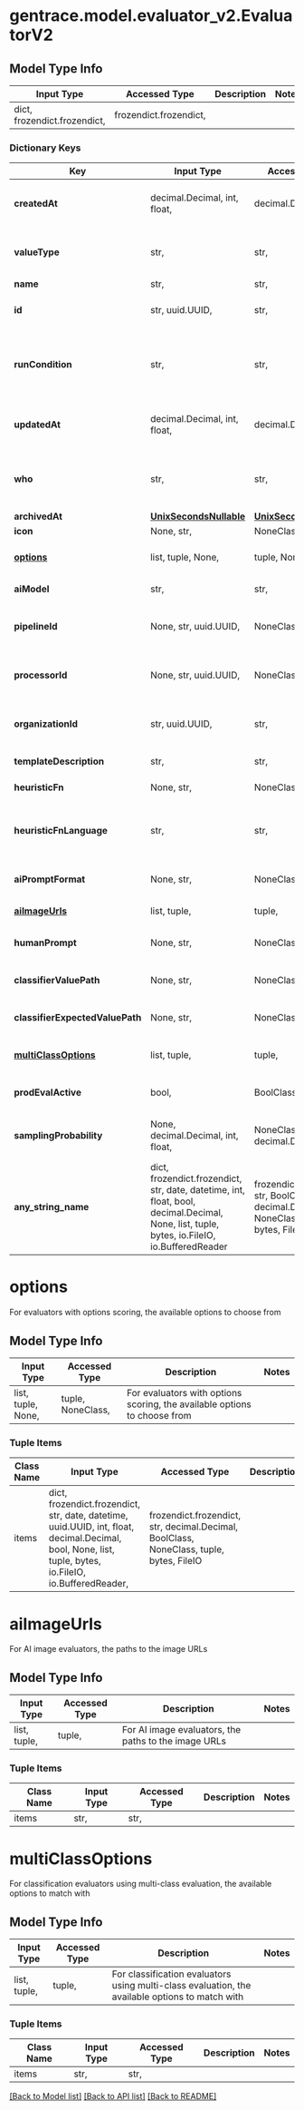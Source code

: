 # gentrace.model.evaluator_v2.EvaluatorV2

## Model Type Info
Input Type | Accessed Type | Description | Notes
------------ | ------------- | ------------- | -------------
dict, frozendict.frozendict,  | frozendict.frozendict,  |  | 

### Dictionary Keys
Key | Input Type | Accessed Type | Description | Notes
------------ | ------------- | ------------- | ------------- | -------------
**createdAt** | decimal.Decimal, int, float,  | decimal.Decimal,  | Timestamp in seconds since the UNIX epoch. Can be transformed into a Date object. | value must be a 32 bit float
**valueType** | str,  | str,  | The scoring method used by the evaluator (such as \&quot;ENUM\&quot;, \&quot;PERCENTAGE\&quot;) | 
**name** | str,  | str,  | The name of the evaluator | 
**id** | str, uuid.UUID,  | str,  | The ID of the evaluator | value must be a uuid
**runCondition** | str,  | str,  | The run condition of the evaluator (such as \&quot;TEST_PROD\&quot;, \&quot;TEST\&quot;, \&quot;PROD\&quot;, \&quot;COMPARISON_2\&quot;) | 
**updatedAt** | decimal.Decimal, int, float,  | decimal.Decimal,  | Timestamp in seconds since the UNIX epoch. Can be transformed into a Date object. | value must be a 32 bit float
**who** | str,  | str,  | The type of evaluator (such as \&quot;AI\&quot;, \&quot;HEURISTIC\&quot;, \&quot;HUMAN\&quot;, \&quot;CLASSIFIER\&quot;) | 
**archivedAt** | [**UnixSecondsNullable**](UnixSecondsNullable.md) | [**UnixSecondsNullable**](UnixSecondsNullable.md) |  | [optional] 
**icon** | None, str,  | NoneClass, str,  |  | [optional] 
**[options](#options)** | list, tuple, None,  | tuple, NoneClass,  | For evaluators with options scoring, the available options to choose from | [optional] 
**aiModel** | str,  | str,  | For AI evaluators, the AI model to use | [optional] 
**pipelineId** | None, str, uuid.UUID,  | NoneClass, str,  | The ID of the pipeline that the evaluator belongs to | [optional] value must be a uuid
**processorId** | None, str, uuid.UUID,  | NoneClass, str,  | The ID of the processor associated with the evaluator | [optional] value must be a uuid
**organizationId** | str, uuid.UUID,  | str,  | The ID of the organization that the evaluator belongs to | [optional] value must be a uuid
**templateDescription** | str,  | str,  | For evaluator templates, the description of the template | [optional] 
**heuristicFn** | None, str,  | NoneClass, str,  | For heuristic evaluators, the heuristic function to use | [optional] 
**heuristicFnLanguage** | str,  | str,  | For heuristic evaluators, the coding language of the heuristic function (such as \&quot;JAVASCRIPT\&quot;, \&quot;PYTHON\&quot;) | [optional] 
**aiPromptFormat** | None, str,  | NoneClass, str,  | For AI evaluators, the prompt template that should be sent to the AI model | [optional] 
**[aiImageUrls](#aiImageUrls)** | list, tuple,  | tuple,  | For AI image evaluators, the paths to the image URLs | [optional] 
**humanPrompt** | None, str,  | NoneClass, str,  | For human evaluators, the instructions for the human to follow | [optional] 
**classifierValuePath** | None, str,  | NoneClass, str,  | For classification evaluators, the path to the predicted classification | [optional] 
**classifierExpectedValuePath** | None, str,  | NoneClass, str,  | For classification evaluators, the path to the expected classification | [optional] 
**[multiClassOptions](#multiClassOptions)** | list, tuple,  | tuple,  | For classification evaluators using multi-class evaluation, the available options to match with | [optional] 
**prodEvalActive** | bool,  | BoolClass,  | Use \&quot;samplingProbability\&quot; instead | [optional] 
**samplingProbability** | None, decimal.Decimal, int, float,  | NoneClass, decimal.Decimal,  | When optionally running on production data, the associated sampling probability of this evaluator (from 0 to 100) | [optional] 
**any_string_name** | dict, frozendict.frozendict, str, date, datetime, int, float, bool, decimal.Decimal, None, list, tuple, bytes, io.FileIO, io.BufferedReader | frozendict.frozendict, str, BoolClass, decimal.Decimal, NoneClass, tuple, bytes, FileIO | any string name can be used but the value must be the correct type | [optional]

# options

For evaluators with options scoring, the available options to choose from

## Model Type Info
Input Type | Accessed Type | Description | Notes
------------ | ------------- | ------------- | -------------
list, tuple, None,  | tuple, NoneClass,  | For evaluators with options scoring, the available options to choose from | 

### Tuple Items
Class Name | Input Type | Accessed Type | Description | Notes
------------- | ------------- | ------------- | ------------- | -------------
items | dict, frozendict.frozendict, str, date, datetime, uuid.UUID, int, float, decimal.Decimal, bool, None, list, tuple, bytes, io.FileIO, io.BufferedReader,  | frozendict.frozendict, str, decimal.Decimal, BoolClass, NoneClass, tuple, bytes, FileIO |  | 

# aiImageUrls

For AI image evaluators, the paths to the image URLs

## Model Type Info
Input Type | Accessed Type | Description | Notes
------------ | ------------- | ------------- | -------------
list, tuple,  | tuple,  | For AI image evaluators, the paths to the image URLs | 

### Tuple Items
Class Name | Input Type | Accessed Type | Description | Notes
------------- | ------------- | ------------- | ------------- | -------------
items | str,  | str,  |  | 

# multiClassOptions

For classification evaluators using multi-class evaluation, the available options to match with

## Model Type Info
Input Type | Accessed Type | Description | Notes
------------ | ------------- | ------------- | -------------
list, tuple,  | tuple,  | For classification evaluators using multi-class evaluation, the available options to match with | 

### Tuple Items
Class Name | Input Type | Accessed Type | Description | Notes
------------- | ------------- | ------------- | ------------- | -------------
items | str,  | str,  |  | 

[[Back to Model list]](../../README.md#documentation-for-models) [[Back to API list]](../../README.md#documentation-for-api-endpoints) [[Back to README]](../../README.md)

